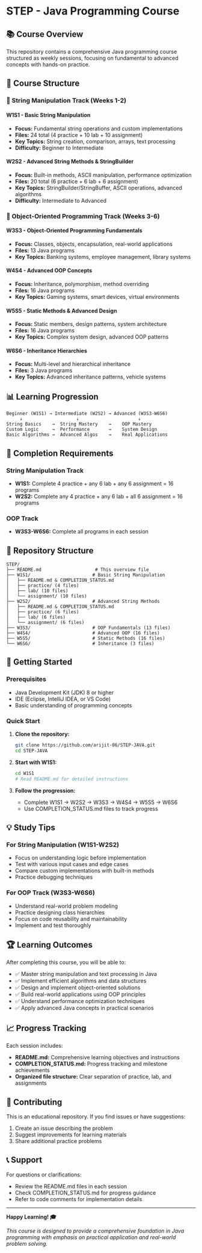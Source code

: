 # STEP - Java Programming Course

## 📚 Course Overview
This repository contains a comprehensive Java programming course structured as weekly sessions, focusing on fundamental to advanced concepts with hands-on practice.

## 🎯 Course Structure

### 📖 String Manipulation Track (Weeks 1-2)

#### **W1S1 - Basic String Manipulation**
- **Focus:** Fundamental string operations and custom implementations
- **Files:** 24 total (4 practice + 10 lab + 10 assignment)
- **Key Topics:** String creation, comparison, arrays, text processing
- **Difficulty:** Beginner to Intermediate

#### **W2S2 - Advanced String Methods & StringBuilder**
- **Focus:** Built-in methods, ASCII manipulation, performance optimization
- **Files:** 20 total (6 practice + 6 lab + 6 assignment)
- **Key Topics:** StringBuilder/StringBuffer, ASCII operations, advanced algorithms
- **Difficulty:** Intermediate to Advanced

### 🚀 Object-Oriented Programming Track (Weeks 3-6)

#### **W3S3 - Object-Oriented Programming Fundamentals**
- **Focus:** Classes, objects, encapsulation, real-world applications
- **Files:** 13 Java programs
- **Key Topics:** Banking systems, employee management, library systems

#### **W4S4 - Advanced OOP Concepts**
- **Focus:** Inheritance, polymorphism, method overriding
- **Files:** 16 Java programs
- **Key Topics:** Gaming systems, smart devices, virtual environments

#### **W5S5 - Static Methods & Advanced Design**
- **Focus:** Static members, design patterns, system architecture
- **Files:** 16 Java programs
- **Key Topics:** Complex system design, advanced OOP patterns

#### **W6S6 - Inheritance Hierarchies**
- **Focus:** Multi-level and hierarchical inheritance
- **Files:** 3 Java programs
- **Key Topics:** Advanced inheritance patterns, vehicle systems

## 📊 Learning Progression

```
Beginner (W1S1) → Intermediate (W2S2) → Advanced (W3S3-W6S6)
     ↓                    ↓                      ↓
String Basics    →  String Mastery    →    OOP Mastery
Custom Logic     →  Performance       →    System Design
Basic Algorithms →  Advanced Algos    →    Real Applications
```

## 🎯 Completion Requirements

### String Manipulation Track
- **W1S1:** Complete 4 practice + any 6 lab + any 6 assignment = 16 programs
- **W2S2:** Complete any 4 practice + any 6 lab + all 6 assignment = 16 programs

### OOP Track
- **W3S3-W6S6:** Complete all programs in each session

## 📁 Repository Structure
```
STEP/
├── README.md                    # This overview file
├── W1S1/                       # Basic String Manipulation
│   ├── README.md & COMPLETION_STATUS.md
│   ├── practice/ (4 files)
│   ├── lab/ (10 files)
│   └── assignment/ (10 files)
├── W2S2/                       # Advanced String Methods
│   ├── README.md & COMPLETION_STATUS.md
│   ├── practice/ (6 files)
│   ├── lab/ (6 files)
│   └── assignment/ (6 files)
├── W3S3/                       # OOP Fundamentals (13 files)
├── W4S4/                       # Advanced OOP (16 files)
├── W5S5/                       # Static Methods (16 files)
└── W6S6/                       # Inheritance (3 files)
```

## 🚀 Getting Started

### Prerequisites
- Java Development Kit (JDK) 8 or higher
- IDE (Eclipse, IntelliJ IDEA, or VS Code)
- Basic understanding of programming concepts

### Quick Start
1. **Clone the repository:**
   ```bash
   git clone https://github.com/arijit-06/STEP-JAVA.git
   cd STEP-JAVA
   ```

2. **Start with W1S1:**
   ```bash
   cd W1S1
   # Read README.md for detailed instructions
   ```

3. **Follow the progression:**
   - Complete W1S1 → W2S2 → W3S3 → W4S4 → W5S5 → W6S6
   - Use COMPLETION_STATUS.md files to track progress

## 💡 Study Tips

### For String Manipulation (W1S1-W2S2)
- Focus on understanding logic before implementation
- Test with various input cases and edge cases
- Compare custom implementations with built-in methods
- Practice debugging techniques

### For OOP Track (W3S3-W6S6)
- Understand real-world problem modeling
- Practice designing class hierarchies
- Focus on code reusability and maintainability
- Implement and test thoroughly

## 🏆 Learning Outcomes

After completing this course, you will be able to:
- ✅ Master string manipulation and text processing in Java
- ✅ Implement efficient algorithms and data structures
- ✅ Design and implement object-oriented solutions
- ✅ Build real-world applications using OOP principles
- ✅ Understand performance optimization techniques
- ✅ Apply advanced Java concepts in practical scenarios

## 📈 Progress Tracking

Each session includes:
- **README.md:** Comprehensive learning objectives and instructions
- **COMPLETION_STATUS.md:** Progress tracking and milestone achievements
- **Organized file structure:** Clear separation of practice, lab, and assignments

## 🤝 Contributing

This is an educational repository. If you find issues or have suggestions:
1. Create an issue describing the problem
2. Suggest improvements for learning materials
3. Share additional practice problems

## 📞 Support

For questions or clarifications:
- Review the README.md files in each session
- Check COMPLETION_STATUS.md for progress guidance
- Refer to code comments for implementation details

---

**Happy Learning! 🎓**

*This course is designed to provide a comprehensive foundation in Java programming with emphasis on practical application and real-world problem solving.*